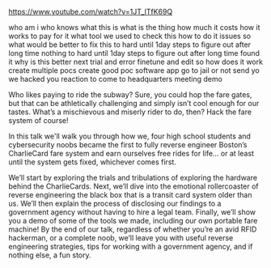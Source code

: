 <https://www.youtube.com/watch?v=1JT_lTfK69Q>

who am i
who knows what this is
what is the thing
how much it costs
how it works to pay for it
what tool we used to check this
how to do it
issues
so what would be better to fix this
to hard until 1day
steps to figure out
after long time nothing
to hard until 1day
steps to figure out
after long time found it
why is this better
next trial and error
finetune and edit
so how does it work
create multiple pocs
create good poc
software
app
go to jail or not
send yo we hacked you
reaction to come to headquarters
meeting
demo

Who likes paying to ride the subway? Sure, you could hop the fare gates, but that can be athletically challenging and simply isn’t cool enough for our tastes. What’s a mischievous and miserly rider to do, then? Hack the fare system of course!

In this talk we'll walk you through how we, four high school students and cybersecurity noobs became the first to fully reverse engineer Boston’s CharlieCard fare system and earn ourselves free rides for life… or at least until the system gets fixed, whichever comes first.

We’ll start by exploring the trials and tribulations of exploring the hardware behind the CharlieCards. Next, we’ll dive into the emotional rollercoaster of reverse engineering the black box that is a transit card system older than us. We’ll then explain the process of disclosing our findings to a government agency without having to hire a legal team. Finally, we’ll show you a demo of some of the tools we made, including our own portable fare machine! By the end of our talk, regardless of whether you’re an avid RFID hackerman, or a complete noob, we’ll leave you with useful reverse engineering strategies, tips for working with a government agency, and if nothing else, a fun story.
